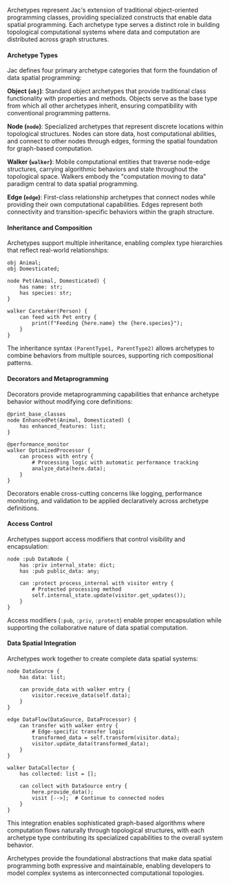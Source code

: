 Archetypes represent Jac's extension of traditional object-oriented programming classes, providing specialized constructs that enable data spatial programming. Each archetype type serves a distinct role in building topological computational systems where data and computation are distributed across graph structures.

#### Archetype Types

Jac defines four primary archetype categories that form the foundation of data spatial programming:

**Object (`obj`)**: Standard object archetypes that provide traditional class functionality with properties and methods. Objects serve as the base type from which all other archetypes inherit, ensuring compatibility with conventional programming patterns.

**Node (`node`)**: Specialized archetypes that represent discrete locations within topological structures. Nodes can store data, host computational abilities, and connect to other nodes through edges, forming the spatial foundation for graph-based computation.

**Walker (`walker`)**: Mobile computational entities that traverse node-edge structures, carrying algorithmic behaviors and state throughout the topological space. Walkers embody the "computation moving to data" paradigm central to data spatial programming.

**Edge (`edge`)**: First-class relationship archetypes that connect nodes while providing their own computational capabilities. Edges represent both connectivity and transition-specific behaviors within the graph structure.

#### Inheritance and Composition

Archetypes support multiple inheritance, enabling complex type hierarchies that reflect real-world relationships:

```jac
obj Animal;
obj Domesticated;

node Pet(Animal, Domesticated) {
    has name: str;
    has species: str;
}

walker Caretaker(Person) {
    can feed with Pet entry {
        print(f"Feeding {here.name} the {here.species}");
    }
}
```

The inheritance syntax `(ParentType1, ParentType2)` allows archetypes to combine behaviors from multiple sources, supporting rich compositional patterns.

#### Decorators and Metaprogramming

Decorators provide metaprogramming capabilities that enhance archetype behavior without modifying core definitions:

```jac
@print_base_classes
node EnhancedPet(Animal, Domesticated) {
    has enhanced_features: list;
}

@performance_monitor
walker OptimizedProcessor {
    can process with entry {
        # Processing logic with automatic performance tracking
        analyze_data(here.data);
    }
}
```

Decorators enable cross-cutting concerns like logging, performance monitoring, and validation to be applied declaratively across archetype definitions.

#### Access Control

Archetypes support access modifiers that control visibility and encapsulation:

```jac
node :pub DataNode {
    has :priv internal_state: dict;
    has :pub public_data: any;
    
    can :protect process_internal with visitor entry {
        # Protected processing method
        self.internal_state.update(visitor.get_updates());
    }
}
```

Access modifiers (`:pub`, `:priv`, `:protect`) enable proper encapsulation while supporting the collaborative nature of data spatial computation.

#### Data Spatial Integration

Archetypes work together to create complete data spatial systems:

```jac
node DataSource {
    has data: list;
    
    can provide_data with walker entry {
        visitor.receive_data(self.data);
    }
}

edge DataFlow(DataSource, DataProcessor) {
    can transfer with walker entry {
        # Edge-specific transfer logic
        transformed_data = self.transform(visitor.data);
        visitor.update_data(transformed_data);
    }
}

walker DataCollector {
    has collected: list = [];
    
    can collect with DataSource entry {
        here.provide_data();
        visit [-->];  # Continue to connected nodes
    }
}
```

This integration enables sophisticated graph-based algorithms where computation flows naturally through topological structures, with each archetype type contributing its specialized capabilities to the overall system behavior.

Archetypes provide the foundational abstractions that make data spatial programming both expressive and maintainable, enabling developers to model complex systems as interconnected computational topologies.
